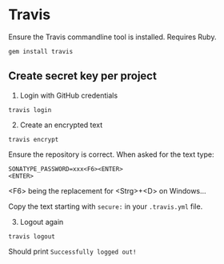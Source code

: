 # Travis

Ensure the Travis commandline tool is installed.
Requires Ruby.
```
gem install travis
```

## Create secret key per project

1. Login with GitHub credentials
```
travis login
```

2. Create an encrypted text
```
travis encrypt
```

Ensure the repository is correct.
When asked for the text type:
```
SONATYPE_PASSWORD=xxx<F6><ENTER>
<ENTER>
```
&lt;F6> being the replacement for &lt;Strg>+&lt;D> on Windows...

Copy the text starting with `secure:` in your `.travis.yml` file.

3. Logout again
```
travis logout
```
Should print `Successfully logged out!`
